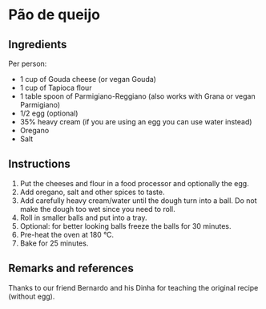 # Pão de queijo

## Ingredients

Per person:

* 1 cup of Gouda cheese (or vegan Gouda)
* 1 cup of Tapioca flour
* 1 table spoon of Parmigiano-Reggiano (also works with Grana or vegan Parmigiano)
* 1/2 egg (optional)
* 35% heavy cream (if you are using an egg you can use water instead)
* Oregano
* Salt

## Instructions

1. Put the cheeses and flour in a food processor and optionally the egg.
1. Add oregano, salt and other spices to taste.
1. Add carefully heavy cream/water until the dough turn into a ball. Do not make the dough too wet since you need to roll.
1. Roll in smaller balls and put into a tray.
1. Optional: for better looking balls freeze the balls for 30 minutes.
1. Pre-heat the oven at 180 °C.
1. Bake for 25 minutes.

## Remarks and references

Thanks to our friend Bernardo and his Dinha for teaching the original recipe (without egg).
